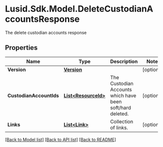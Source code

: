 # Lusid.Sdk.Model.DeleteCustodianAccountsResponse
The delete custodian accounts response

## Properties

Name | Type | Description | Notes
------------ | ------------- | ------------- | -------------
**Version** | [**Version**](Version.md) |  | [optional] 
**CustodianAccountIds** | [**List&lt;ResourceId&gt;**](ResourceId.md) | The Custodian Accounts which have been soft/hard deleted. | [optional] 
**Links** | [**List&lt;Link&gt;**](Link.md) | Collection of links. | [optional] 

[[Back to Model list]](../README.md#documentation-for-models) [[Back to API list]](../README.md#documentation-for-api-endpoints) [[Back to README]](../README.md)

